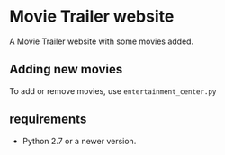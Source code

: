 # Movie Trailer website
A Movie Trailer website with some movies added.

## Adding new movies
To add or remove movies, use `entertainment_center.py`

## requirements
- Python 2.7 or a newer version.
